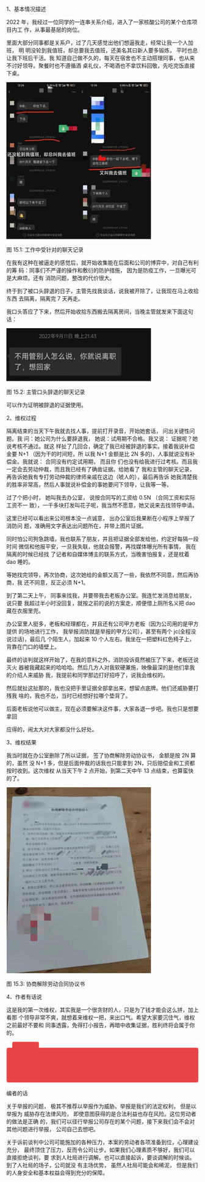 1、基本情况描述

2022 年，我经过一位同学的一连串关系介绍，进入了一家核酸公司的某个仓库项目内工 作，从事最基层的岗位。

里面大部分同事都是关系户，过了几天感觉出他们想逼我走，经常让我一个人加班， 明 明没轮到我值班，却总要我去值班，还美名其曰新人要多锻炼， 平时也总让我下班后干活。我 知道自己做不久的，每天在宿舍也不主动搭理同事，也从来不讨好领导。聚餐时也不遵循酒 桌礼仪，不喝酒也不拿饮料回敬，先吃完饭直接下桌。

![](<@img/img_ 77.jpeg>)

图 15.1: 工作中受针对的聊天记录

在我有这种在被逼走的感觉后，就开始收集能在后面和公司的博弈中，对自己有利的筹 码：同事们不严谨的操作和敷衍的防护措施， 因为是防疫工作，一旦曝光可是大麻烦。还有 消防问题，整改的代价很大。

终于到了被口头辞退的日子，主管先找我谈话，说我被开除了，让我现在马上收拾东西 去隔离，隔离完 7 天再走。

我口头答应了下来，然后开始收拾东西搬去隔离房间，当晚主管就发来下面这句话：

![](<@img/img_ 78.jpeg>)

图 15.2: 主管口头辞退的聊天记录

可以作为证明被辞退的证据使用。

2、维权过程

隔离结束的当天下午我就去找人事，提前打开录音，开始她套话， 问出关键性问题。我 问：她公司为什么要辞退我， 她说：试用期不合格。我又说： 证据呢？她说考核不通过。就这 样扯了几回合，确定了我已经被辞退的事实。接着我说补偿金要 N+1 （因为干的时间短，所 以我 N+1 金额是比 2N 多的)，人事就说没有补偿金。我就说： 合同没有约定试用期， 而且你 们也没有给我进行过考核。而且我一定会去劳动仲裁，而且我已经有了确凿证据。给她看了 我和主管的聊天记录， 再告诉她我有专打劳动仲裁的律师亲戚在这边（唬人的），最后再告诉 她我清楚我的胜率非常高，然后人事就说补偿金的事她要问下领导，让我等一等。

过了个把小时， 她叫我去办公室， 说按合同写的工资给 0.5N （合同工资和实际工资不一 致），一千多块打发叫花子呢，我当然不愿意，她又说来去找领导申请。

这里已经可以看出来公司根本没一点诚意， 出办公室后我果断在小程序上举报了消防问 题，准确用文字表达出问题所在，并带上图片证据。

同时怕公司狗急跳墙，我也联系了朋友，并且把证据全部发给他，约定好每隔一段时间 微信和他报平安，一旦我失联，他就会报警，再找媒体曝光所有事情， 我在隔离的时候已经找 了记者和自媒体博主的联系方式，当晚害怕报复，还是枕着 dao 睡的。

等她找完领导，再次协商，这次她给的金额又高了一些，我依然不同意，然后再协商，我 还不同意，反正必须 N+1。

到了第二天上午， 同事来找我，并要带我去老板办公室。我连忙发消息给朋友，说只要 我超过半小时没回复，就按之前的说的方案走，顺便借上厕所名义把 dao 藏在衣服里兜。

办公室里人挺多，老板和经理都在，并且还有公司甲方老板（因为公司用的是甲方提供 的场地进行工作， 我举报消防就是举报的甲方公司），甚至有两个 jc(全程没说过话)，最后几 个陌生人，加起来 10 个人左右。我坐在一把塑料红色椅子上，背靠在门口的墙壁上。

最终的谈判就这样开始了，在我的意料之外，消防投诉竟然被压了下来，老板还说灭火 器被我藏起来的哈哈哈。然后几方人对我软硬兼施，映像最深的是他们拿我的介绍人来威胁 我，我提前和同学那边打好招呼了，说我会维权的。

然后就扯这扯那的，我也没把手里证据全部拿出来，想留点底牌。他们还威胁要打残我 啥的，我也不怂，当时已经想好拉哪个垫背了。

后面老板说他可以做主，现在必须要解决这件事，大家各退一步吧。我也只是想要拿回

应得的，闹太大对大家都没什么好处。

3、维权结果

我当时就在办公室删除了所以证据， 签了协商解除劳动协议书， 金额是按 2N 算的，虽然 没 N+1 多，但是后面仲裁的话我也只能拿到 2N，只后赔偿金和工资都按时收到。这次维权 从当天下午 2 点开始，到第二天中午 13 点结束，也算蛮快的了。

![](<@img/img_ 79.jpeg>)

图 15.3: 协商解除劳动合同协议书

4、作者有话说

这是我的第一次维权，其实我是一个很贪财的人，只是为了钱才能会这么拼，加上看那 个领导非常不爽，就想着来维权一把，来出口气。希望大家要沉住气，维权之前最好不要和 同事透露，免得打小报告，再暗中收集证据，胜利终将会属于你的。

![](<@img/img_ 1155.png>)

编者的话

关于举报的问题， 极其不推荐以举报作为威胁。举报是我们的法定权利， 但是以举报为 威胁存在法律风险， 即使意图获得的是合法利益也存在风险。这位劳动者的做法是正确 的，我们可以径行举报公司存在的某个问题，接下来我们会不会对其他问题进行举报， 公司自己去想吧。

关于诉前谈判中公司可能施加的各种压力，本案的劳动者各项准备到位，心理建设充分， 最终顶住了压力，反而令公司让步。如果我们心理素质不够好，我们可以直接拒绝谈判，要 求到人社局进行调解。也可以直接起诉，要谈调解的时候谈。到了人社局的场子，公司就没 有主场优势， 虽然人社局可能会和稀泥， 但是我们的人身安全和基本权益会得到充分的保障。